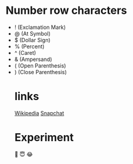 # Number row characters 
- ! (Exclamation Mark)
- @ (At Symbol)
- $ (Dollar Sign)
- % (Percent)
- ^ (Caret)
- & (Ampersand)
- ( (Open Parenthesis)
- ) (Close Parenthesis)
  # links
  [Wikipedia](https://en.wikipedia.org/wiki/Main_Page)
  [Snapchat](https://www.snapchat.com/)
  # Experiment
  :blue_heart:
  :innocent:
  :joy:
